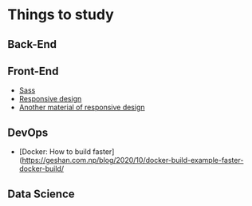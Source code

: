 # Things to study

## Back-End

## Front-End

* [Sass](https://sass-lang.com/) 
* [Responsive design](https://itnext.io/3-ways-to-implement-responsive-design-in-your-react-app-bcb6ee7eb424)
* [Another material of responsive design](https://www.toptal.com/responsive-web/introduction-to-responsive-web-design-pseudo-elements-media-queries)

## DevOps

* [Docker: How to build faster](https://geshan.com.np/blog/2020/10/docker-build-example-faster-docker-build/

## Data Science 
